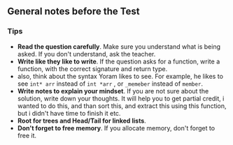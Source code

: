 ## General notes before the Test


### Tips

- **Read the question carefully**. Make sure you understand what is being asked. If you don't understand, ask the teacher.
- **Write like they like to write**. If the question asks for a function, write a function, with the correct signature and return type.
- also, think about the syntax Yoram likes to see. For example, he likes to see `int* arr` instead of `int *arr` , or `_memeber` instead of `member`.
- **Write notes to explain your mindset**. If you are not sure about the solution, write down your thoughts. It will help you to get partial credit, i wanted to do this, and than sort this, and extract this using this function, but i didn't have time to finish it etc.
- **Root for trees and Head/Tail for linked lists**. 
- **Don't forget to free memory**. If you allocate memory, don't forget to free it.